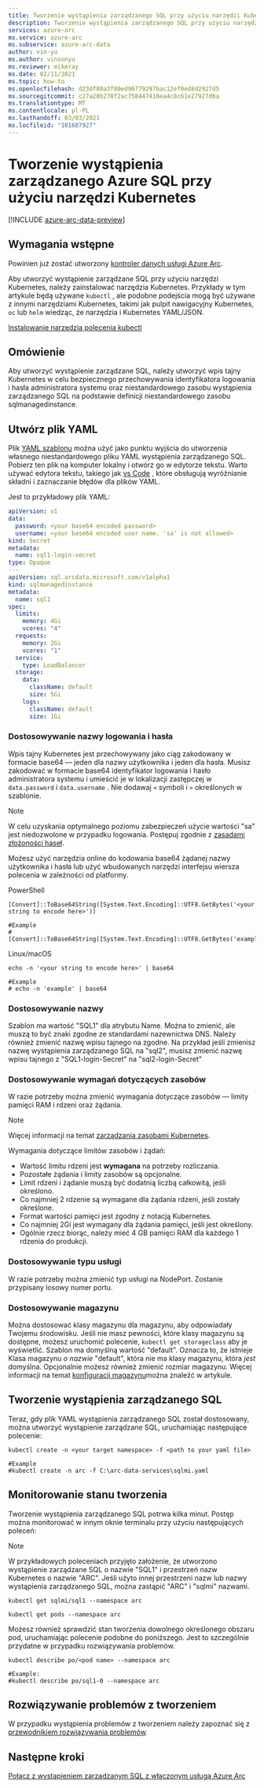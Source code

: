 ```yaml
---
title: Tworzenie wystąpienia zarządzanego SQL przy użyciu narzędzi Kubernetes
description: Tworzenie wystąpienia zarządzanego SQL przy użyciu narzędzi Kubernetes
services: azure-arc
ms.service: azure-arc
ms.subservice: azure-arc-data
author: vin-yu
ms.author: vinsonyu
ms.reviewer: mikeray
ms.date: 02/11/2021
ms.topic: how-to
ms.openlocfilehash: d23df80a3f80ed96779297bac12ef0ed8d2927d5
ms.sourcegitcommit: c27a20b278f2ac758447418ea4c8c61e27927d6a
ms.translationtype: MT
ms.contentlocale: pl-PL
ms.lasthandoff: 03/03/2021
ms.locfileid: "101687927"
---
```

# <a name="create-azure-sql-managed-instance-using-kubernetes-tools"></a>Tworzenie wystąpienia zarządzanego Azure SQL przy użyciu narzędzi Kubernetes

[!INCLUDE [azure-arc-data-preview](../../../includes/azure-arc-data-preview.md)]

## <a name="prerequisites"></a>Wymagania wstępne

Powinien już zostać utworzony [kontroler danych usługi Azure Arc](./create-data-controller.md).

Aby utworzyć wystąpienie zarządzane SQL przy użyciu narzędzi Kubernetes, należy zainstalować narzędzia Kubernetes.  Przykłady w tym artykule będą używane `kubectl` , ale podobne podejścia mogą być używane z innymi narzędziami Kubernetes, takimi jak pulpit nawigacyjny Kubernetes, `oc` lub `helm` wiedząc, że narzędzia i Kubernetes YAML/JSON.

[Instalowanie narzędzia polecenia kubectl](https://kubernetes.io/docs/tasks/tools/install-kubectl/)

## <a name="overview"></a>Omówienie

Aby utworzyć wystąpienie zarządzane SQL, należy utworzyć wpis tajny Kubernetes w celu bezpiecznego przechowywania identyfikatora logowania i hasła administratora systemu oraz niestandardowego zasobu wystąpienia zarządzanego SQL na podstawie definicji niestandardowego zasobu sqlmanagedinstance.

## <a name="create-a-yaml-file"></a>Utwórz plik YAML

Plik [YAML szablonu](https://raw.githubusercontent.com/microsoft/azure_arc/main/arc_data_services/deploy/yaml/sqlmi.yaml) można użyć jako punktu wyjścia do utworzenia własnego niestandardowego pliku YAML wystąpienia zarządzanego SQL.  Pobierz ten plik na komputer lokalny i otwórz go w edytorze tekstu.  Warto używać edytora tekstu, takiego jak [vs Code](https://code.visualstudio.com/download) , które obsługują wyróżnianie składni i zaznaczanie błędów dla plików YAML.

Jest to przykładowy plik YAML:

```yaml
apiVersion: v1
data:
  password: <your base64 encoded password>
  username: <your base64 encoded user name. 'sa' is not allowed>
kind: Secret
metadata:
  name: sql1-login-secret
type: Opaque
---
apiVersion: sql.arcdata.microsoft.com/v1alpha1
kind: sqlmanagedinstance
metadata:
  name: sql1
spec:
  limits:
    memory: 4Gi
    vcores: "4"
  requests:
    memory: 2Gi
    vcores: "1"
  service:
    type: LoadBalancer
  storage:
    data:
      className: default
      size: 5Gi
    logs:
      className: default
      size: 1Gi
```

### <a name="customizing-the-login-and-password"></a>Dostosowywanie nazwy logowania i hasła

Wpis tajny Kubernetes jest przechowywany jako ciąg zakodowany w formacie base64 — jeden dla nazwy użytkownika i jeden dla hasła.  Musisz zakodować w formacie base64 identyfikator logowania i hasło administratora systemu i umieścić je w lokalizacji zastępczej w `data.password` i `data.username` .  Nie dodawaj `<` symboli i `>` określonych w szablonie.

> [!NOTE]
> W celu uzyskania optymalnego poziomu zabezpieczeń użycie wartości "sa" jest niedozwolone w przypadku logowania.
> Postępuj zgodnie z [zasadami złożoności haseł](/sql/relational-databases/security/password-policy#password-complexity).

Możesz użyć narzędzia online do kodowania base64 żądanej nazwy użytkownika i hasła lub użyć wbudowanych narzędzi interfejsu wiersza polecenia w zależności od platformy.

PowerShell

```console
[Convert]::ToBase64String([System.Text.Encoding]::UTF8.GetBytes('<your string to encode here>'))

#Example
#[Convert]::ToBase64String([System.Text.Encoding]::UTF8.GetBytes('example'))

```

Linux/macOS

```console
echo -n '<your string to encode here>' | base64

#Example
# echo -n 'example' | base64
```

### <a name="customizing-the-name"></a>Dostosowywanie nazwy

Szablon ma wartość "SQL1" dla atrybutu Name.  Można to zmienić, ale muszą to być znaki zgodne ze standardami nazewnictwa DNS.  Należy również zmienić nazwę wpisu tajnego na zgodne.  Na przykład jeśli zmienisz nazwę wystąpienia zarządzanego SQL na "sql2", musisz zmienić nazwę wpisu tajnego z "SQL1-login-Secret" na "sql2-login-Secret"

### <a name="customizing-the-resource-requirements"></a>Dostosowywanie wymagań dotyczących zasobów

W razie potrzeby można zmienić wymagania dotyczące zasobów — limity pamięci RAM i rdzeni oraz żądania.  

> [!NOTE]
> Więcej informacji na temat [zarządzania zasobami Kubernetes](https://kubernetes.io/docs/concepts/configuration/manage-resources-containers/#resource-units-in-kubernetes).

Wymagania dotyczące limitów zasobów i żądań:
- Wartość limitu rdzeni jest **wymagana** na potrzeby rozliczania.
- Pozostałe żądania i limity zasobów są opcjonalne.
- Limit rdzeni i żądanie muszą być dodatnią liczbą całkowitą, jeśli określono.
- Co najmniej 2 rdzenie są wymagane dla żądania rdzeni, jeśli zostały określone.
- Format wartości pamięci jest zgodny z notacją Kubernetes.  
- Co najmniej 2Gi jest wymagany dla żądania pamięci, jeśli jest określony.
- Ogólnie rzecz biorąc, należy mieć 4 GB pamięci RAM dla każdego 1 rdzenia do produkcji.

### <a name="customizing-service-type"></a>Dostosowywanie typu usługi

W razie potrzeby można zmienić typ usługi na NodePort.  Zostanie przypisany losowy numer portu.

### <a name="customizing-storage"></a>Dostosowywanie magazynu

Można dostosować klasy magazynu dla magazynu, aby odpowiadały Twojemu środowisku.  Jeśli nie masz pewności, które klasy magazynu są dostępne, możesz uruchomić polecenie, `kubectl get storageclass` aby je wyświetlić.  Szablon ma domyślną wartość "default".  Oznacza to, że istnieje Klasa magazynu _o nazwie_ "default", która nie ma klasy magazynu, która _jest_ domyślna.  Opcjonalnie możesz również zmienić rozmiar magazynu.  Więcej informacji na temat [konfiguracji magazynu](./storage-configuration.md)można znaleźć w artykule.

## <a name="creating-the-sql-managed-instance"></a>Tworzenie wystąpienia zarządzanego SQL

Teraz, gdy plik YAML wystąpienia zarządzanego SQL został dostosowany, można utworzyć wystąpienie zarządzane SQL, uruchamiając następujące polecenie:

```console
kubectl create -n <your target namespace> -f <path to your yaml file>

#Example
#kubectl create -n arc -f C:\arc-data-services\sqlmi.yaml
```


## <a name="monitoring-the-creation-status"></a>Monitorowanie stanu tworzenia

Tworzenie wystąpienia zarządzanego SQL potrwa kilka minut. Postęp można monitorować w innym oknie terminalu przy użyciu następujących poleceń:

> [!NOTE]
>  W przykładowych poleceniach przyjęto założenie, że utworzono wystąpienie zarządzane SQL o nazwie "SQL1" i przestrzeń nazw Kubernetes o nazwie "ARC".  Jeśli użyto innej przestrzeni nazw lub nazwy wystąpienia zarządzanego SQL, można zastąpić "ARC" i "sqlmi" nazwami.

```console
kubectl get sqlmi/sql1 --namespace arc
```

```console
kubectl get pods --namespace arc
```

Możesz również sprawdzić stan tworzenia dowolnego określonego obszaru pod, uruchamiając polecenie podobne do poniższego.  Jest to szczególnie przydatne w przypadku rozwiązywania problemów.

```console
kubectl describe po/<pod name> --namespace arc

#Example:
#kubectl describe po/sql1-0 --namespace arc
```

## <a name="troubleshooting-creation-problems"></a>Rozwiązywanie problemów z tworzeniem

W przypadku wystąpienia problemów z tworzeniem należy zapoznać się z [przewodnikiem rozwiązywania problemów](troubleshoot-guide.md).

## <a name="next-steps"></a>Następne kroki

[Połącz z wystąpieniem zarządzanym SQL z włączonym usługą Azure Arc](connect-managed-instance.md)

